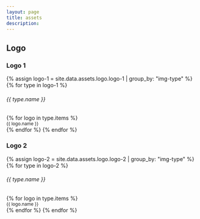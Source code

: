 ```yaml
---
layout: page
title: assets
description:
---
```


<h2 class="border-bottom">Logo</h2>
<h3 class="pt-3">Logo 1</h3>
<div class="row row-cols-2 row-cols-md-3 g-3">
  {% assign logo-1 = site.data.assets.logo.logo-1 | group_by: "img-type" %}
  {% for type in logo-1 %}
  <h6 class="d-block w-100 text-uppercase mb-0">{{ type.name }}</h6>
  {% for logo in type.items %}
  <div class="col">
    <div class="card bg-dark">
      <div class="card-body">
        <img src="{{ logo.img }}" alt="" class="card-img">
      </div>
    </div>
    <small class="lh-1 text-secondary">{{ logo.name }}</small>
  </div>
  {% endfor %}
  {% endfor %}
</div>

<h3 class="pt-3">Logo 2</h3>
<div class="row row-cols-2 row-cols-md-3 g-3">
  {% assign logo-2 = site.data.assets.logo.logo-2 | group_by: "img-type" %}
  {% for type in logo-2 %}
  <h6 class="d-block w-100 text-uppercase mb-0">{{ type.name }}</h6>
  {% for logo in type.items %}
  <div class="col">
    <div class="card bg-light">
      <div class="card-body">
        <img src="{{ logo.img }}" alt="" class="card-img">
      </div>
    </div>
    <small class="lh-1 text-secondary">{{ logo.name }}</small>
  </div>
  {% endfor %}
  {% endfor %}
</div>
